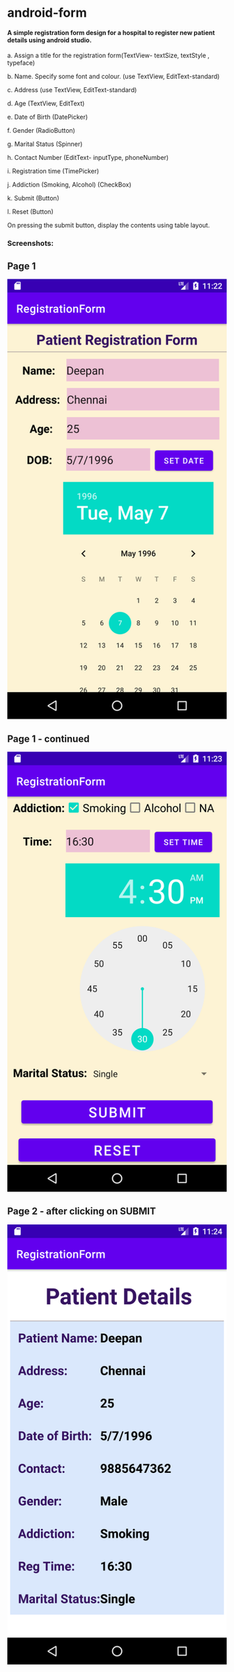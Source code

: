 # android-form
#### A simple registration form design for a hospital to register new patient details using android studio.

a. Assign a title for the registration form(TextView- textSize, textStyle , typeface)

b. Name. Specify some font and colour. (use TextView, EditText-standard)

c. Address (use TextView, EditText-standard)

d. Age (TextView, EditText)

e. Date of Birth (DatePicker)

f. Gender (RadioButton)

g. Marital Status (Spinner)

h. Contact Number (EditText- inputType, phoneNumber)

i. Registration time (TimePicker)

j. Addiction (Smoking, Alcohol) (CheckBox)

k. Submit (Button)

l. Reset (Button)

On pressing the submit button, display the contents using table layout.

### Screenshots: 
## Page 1
![](/Page1-part1.png)

## Page 1 - continued
![](/Page1-part3.png)

## Page 2 - after clicking on SUBMIT
![](/Page2-displaydetails.png)
